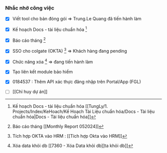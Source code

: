 
### Nhắc nhỡ công việc
- [x] Viết tool cho bản đóng gói => Trung.Le Quang đã tiến hành làm
- [x] Kế hoạch Docs - tài liệu chuẩn hóa [^3]
- [x] Báo cáo tháng [^2] 
- [x] SSO cho colgate (OKTA) [^1] => Khách hàng đang pending
- [x] Chức năng xóa [^4] => đang tiến hành làm
- [x] Tạo liên kết module bảo hiểm
- [x] 0184537 : Thêm API xác thực đăng nhập trên Portal/App (FGL)
- [ ] [[Chỉ huy dự án]]


[^1]: Tích hợp OKTA vào HRM : [[Tích hợp Okta vào HRM]] 
[^2]: Báo cáo tháng [[Monthly Report 052024]]
[^3]: Kế hoạch Docs - tài liệu chuẩn hóa [[TungLy/1. Projects/Index/KeHoach/Kế Hoạch Tài Liệu chuẩn hóa/Docs - Tài liệu chuẩn hóa|Docs - Tài liệu chuẩn hóa]]
[^4]: Xóa data khỏi db [[7360 - Xóa Data khỏi db]]ta khỏi db]]

